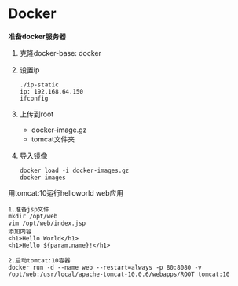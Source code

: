 # Docker

**准备docker服务器**

1. 克隆docker-base: docker

2. 设置ip

   ```shell
   ./ip-static
   ip: 192.168.64.150
   ifconfig
   ```

3. 上传到root

   - docker-image.gz
   - tomcat文件夹

4. 导入镜像

   ```shell
   docker load -i docker-images.gz
   docker images
   ```

   

用tomcat:10运行helloworld web应用

```shell
1.准备jsp文件
mkdir /opt/web
vim /opt/web/index.jsp
添加内容
<h1>Hello World</h1>
<h1>Hello ${param.name}!</h1>

2.启动tomcat:10容器
docker run -d --name web --restart=always -p 80:8080 -v /opt/web:/usr/local/apache-tomcat-10.0.6/webapps/ROOT tomcat:10
```

